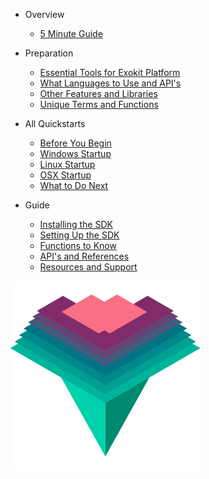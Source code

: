 * Overview

  * [5 Minute Guide](5minguide.md)
  
* Preparation

  * [Essential Tools for Exokit Platform](tools.md)
  * [What Languages to Use and API's](languageapi.md)
  * [Other Features and Libraries](features.md)
  * [Unique Terms and Functions](termsandfunctions.md)

* All Quickstarts
  * [Before You Begin](byb.md)
  * [Windows Startup](windows.md)
  * [Linux Startup](linux.md)
  * [OSX Startup](osx.md)
  * [What to Do Next](nextstep.md)

* Guide

  * [Installing the SDK](installsdk.md)
  * [Setting Up the SDK](sdksetup.md)
  * [Functions to Know](commands.md)
  * [API's and References](apiref.md)
  * [Resources and Support](resources.md)

![alt text](_images/icon.png)
